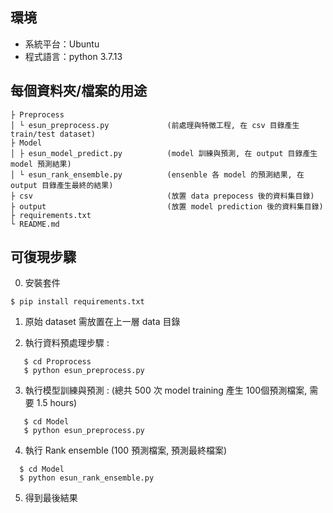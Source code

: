 ## 環境
- 系統平台：Ubuntu
- 程式語言：python 3.7.13

## 每個資料夾/檔案的用途
```
├ Preprocess
│ └ esun_preprocess.py             (前處理與特徵工程, 在 csv 目錄產生 train/test dataset)
├ Model
│ ├ esun_model_predict.py          (model 訓練與預測, 在 output 目錄產生 model 預測結果)
│ └ esun_rank_ensemble.py          (ensenble 各 model 的預測結果, 在 output 目錄產生最終的結果)
├ csv                              (放置 data prepocess 後的資料集目錄)
├ output                           (放置 model prediction 後的資料集目錄)
├ requirements.txt
└ README.md
```

## 可復現步驟

0. 安裝套件
```
$ pip install requirements.txt
```

1. 原始 dataset 需放置在上一層 data 目錄

2. 執行資料預處理步驟 :
```
   $ cd Proprocess
   $ python esun_preprocess.py
```

3. 執行模型訓練與預測 : (總共 500 次 model training 產生 100個預測檔案, 需要 1.5 hours)
```
   $ cd Model
   $ python esun_preprocess.py
```

4. 執行  Rank ensemble (100 預測檔案, 預測最終檔案)
 ```  
   $ cd Model
   $ python esun_rank_ensemble.py
 ```
 
5. 得到最後結果 

